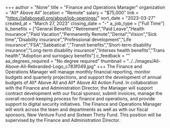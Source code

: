 +++
author = "None"
title = "Finance and Operations Manager"
organization = "All* Above All"
location = "Remote"
salary = "$75,000"
link = "https://allaboveall.org/about/job-openings/"
sort_date = "2023-03-27"
created_at = "March 27, 2023"
closing_date = "-"
a_job_type = ["Full Time"]
b_benefits = ["General Benefits","Retirement","Paid Leave","Health Insurance","Paid Vacation","Permanently Remote","Dental","Vision","Sick time","Disability insurance","Professional development","Life insurance","FSA","Sabbatical ","Transit benefits","Short-term disability insurance","Long-term disability insurance","Intersex health benefits","Trans health","Adoption and surrogacy benefits"]
c_feedback = ""
aa_degrees_required = "No degree required"
thumbnail = "../../images/All-Above-All-Rebranded-Logo_c783f049.jpg"
+++
The Finance and Operations Manager will manage monthly financial reporting, monitor budgets and quarterly projections, and support the development of annual budgets of All* Above All and All* Above All Action Fund. In collaboration with the Finance and Administration Director, the Manager will support contract development with our fiscal sponsor, submit invoices, manage the overall record-keeping process for finance and operations, and provide support to digital security initiatives. The Finance and Operations Manager will work across the team and departments as well as with our fiscal sponsors, New Venture Fund and Sixteen Thirty Fund. This position will be supervised by the Finance and Administration Director.
